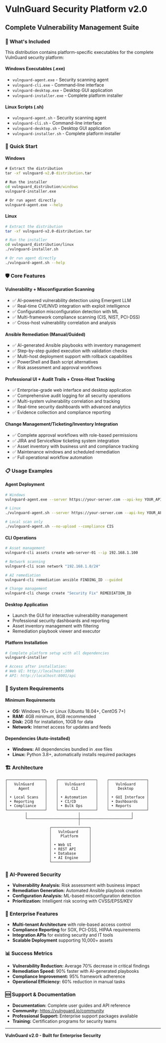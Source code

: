 # VulnGuard Security Platform v2.0
## Complete Vulnerability Management Suite

### 🎯 What's Included

This distribution contains platform-specific executables for the complete VulnGuard security platform:

#### Windows Executables (.exe)
- `vulnguard-agent.exe` - Security scanning agent
- `vulnguard-cli.exe` - Command-line interface
- `vulnguard-desktop.exe` - Desktop GUI application
- `vulnguard-installer.exe` - Complete platform installer

#### Linux Scripts (.sh)
- `vulnguard-agent.sh` - Security scanning agent
- `vulnguard-cli.sh` - Command-line interface
- `vulnguard-desktop.sh` - Desktop GUI application
- `vulnguard-installer.sh` - Complete platform installer

### 🚀 Quick Start

#### Windows
```cmd
# Extract the distribution
tar -xf vulnguard-v2.0-distribution.tar

# Run the installer
cd vulnguard_distribution/windows
vulnguard-installer.exe

# Or run agent directly
vulnguard-agent.exe --help
```

#### Linux
```bash
# Extract the distribution
tar -xf vulnguard-v2.0-distribution.tar

# Run the installer
cd vulnguard_distribution/linux
./vulnguard-installer.sh

# Or run agent directly
./vulnguard-agent.sh --help
```

### 🛡️ Core Features

#### Vulnerability + Misconfiguration Scanning
- ✅ AI-powered vulnerability detection using Emergent LLM
- ✅ Real-time CVE/NVD integration with exploit intelligence
- ✅ Configuration misconfiguration detection with ML
- ✅ Multi-framework compliance scanning (CIS, NIST, PCI-DSS)
- ✅ Cross-host vulnerability correlation and analysis

#### Ansible Remediation (Manual/Guided)
- ✅ AI-generated Ansible playbooks with inventory management
- ✅ Step-by-step guided execution with validation checks
- ✅ Multi-host deployment support with rollback capabilities
- ✅ PowerShell and Bash script alternatives
- ✅ Risk assessment and approval workflows

#### Professional UI + Audit Trails + Cross-Host Tracking
- ✅ Enterprise-grade web interface and desktop application
- ✅ Comprehensive audit logging for all security operations
- ✅ Multi-system vulnerability correlation and tracking
- ✅ Real-time security dashboards with advanced analytics
- ✅ Evidence collection and compliance reporting

#### Change Management/Ticketing/Inventory Integration
- ✅ Complete approval workflows with role-based permissions
- ✅ JIRA and ServiceNow ticketing system integration
- ✅ Asset inventory with business unit and compliance tracking
- ✅ Maintenance windows and scheduled remediation
- ✅ Full operational workflow automation

### 📋 Usage Examples

#### Agent Deployment
```bash
# Windows
vulnguard-agent.exe --server https://your-server.com --api-key YOUR_API_KEY

# Linux
./vulnguard-agent.sh --server https://your-server.com --api-key YOUR_API_KEY

# Local scan only
./vulnguard-agent.sh --no-upload --compliance CIS
```

#### CLI Operations
```bash
# Asset management
vulnguard-cli assets create web-server-01 --ip 192.168.1.100

# Network scanning
vulnguard-cli scan network "192.168.1.0/24"

# AI remediation
vulnguard-cli remediation ansible FINDING_ID --guided

# Change management
vulnguard-cli change create "Security Fix" REMEDIATION_ID
```

#### Desktop Application
- Launch the GUI for interactive vulnerability management
- Professional security dashboards and reporting
- Asset inventory management with filtering
- Remediation playbook viewer and executor

#### Platform Installation
```bash
# Complete platform setup with all dependencies
vulnguard-installer

# Access after installation:
# Web UI: http://localhost:3000
# API: http://localhost:8001/api
```

### 🔧 System Requirements

#### Minimum Requirements
- **OS:** Windows 10+ or Linux (Ubuntu 18.04+, CentOS 7+)
- **RAM:** 4GB minimum, 8GB recommended
- **Disk:** 2GB for installation, 10GB for data
- **Network:** Internet access for updates and feeds

#### Dependencies (Auto-installed)
- **Windows:** All dependencies bundled in .exe files
- **Linux:** Python 3.8+, automatically installs required packages

### 🏗️ Architecture

```
┌─────────────────┐    ┌─────────────────┐    ┌─────────────────┐
│   VulnGuard     │    │   VulnGuard     │    │   VulnGuard     │
│     Agent       │    │      CLI        │    │    Desktop      │
│                 │    │                 │    │                 │
│ • Local Scans   │    │ • Automation    │    │ • GUI Interface │
│ • Reporting     │    │ • CI/CD         │    │ • Dashboards    │
│ • Compliance    │    │ • Bulk Ops      │    │ • Reports       │
└─────────────────┘    └─────────────────┘    └─────────────────┘
         │                       │                       │
         └───────────────────────┼───────────────────────┘
                                 │
                    ┌─────────────────┐
                    │   VulnGuard     │
                    │    Platform     │
                    │                 │
                    │ • Web UI        │
                    │ • REST API      │
                    │ • Database      │
                    │ • AI Engine     │
                    └─────────────────┘
```

### 🤖 AI-Powered Security

- **Vulnerability Analysis:** Risk assessment with business impact
- **Remediation Generation:** Automated Ansible playbook creation
- **Configuration Analysis:** ML-based misconfiguration detection
- **Prioritization:** Intelligent risk scoring with CVSS/EPSS/KEV

### 🏢 Enterprise Features

- **Multi-tenant Architecture** with role-based access control
- **Compliance Reporting** for SOX, PCI-DSS, HIPAA requirements
- **Integration APIs** for existing security and IT tools
- **Scalable Deployment** supporting 10,000+ assets

### 📊 Success Metrics

- **Vulnerability Reduction:** Average 70% decrease in critical findings
- **Remediation Speed:** 90% faster with AI-generated playbooks
- **Compliance Improvement:** 95% framework adherence
- **Operational Efficiency:** 60% reduction in manual tasks

### 🆘 Support & Documentation

- **Documentation:** Complete user guides and API reference
- **Community:** https://vulnguard.io/community
- **Professional Support:** Enterprise support packages available
- **Training:** Certification programs for security teams

---
**VulnGuard v2.0 - Built for Enterprise Security**
